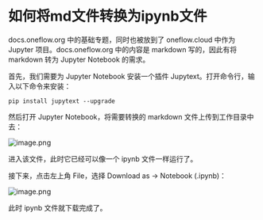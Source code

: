 # 如何将md文件转换为ipynb文件

docs.oneflow.org 中的基础专题，同时也被放到了 oneflow.cloud 中作为 Jupyter 项目。docs.oneflow.org 中的内容是 markdown 写的，因此有将 markdown 转为 Jupyter Notebook 的需求。

首先，我们需要为 Jupyter Notebook 安装一个插件 Jupytext。打开命令行，输入以下命令来安装：

```
pip install jupytext --upgrade
```

然后打开 Jupyter Notebook，将需要转换的 markdown 文件上传到工作目录中去：

![image.png](https://oneflow-public.oss-cn-beijing.aliyuncs.com/convert_md_to_ipynb/img1.png)

进入该文件，此时它已经可以像一个 ipynb 文件一样运行了。

接下来，点击左上角 File，选择 Download as -> Notebook (.ipynb)：

![image.png](https://oneflow-public.oss-cn-beijing.aliyuncs.com/convert_md_to_ipynb/img2.png)

此时 ipynb 文件就下载完成了。